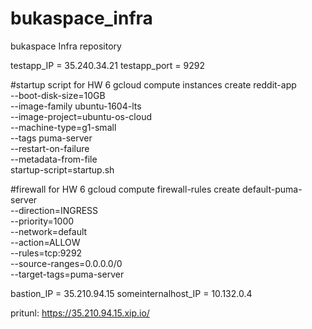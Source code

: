 # bukaspace_infra
bukaspace Infra repository

testapp_IP = 35.240.34.21 testapp_port = 9292 

#startup script for HW 6
gcloud compute instances create reddit-app \
--boot-disk-size=10GB \
--image-family ubuntu-1604-lts \
--image-project=ubuntu-os-cloud \
--machine-type=g1-small \
--tags puma-server \
--restart-on-failure \
--metadata-from-file \
startup-script=startup.sh 

#firewall for HW 6
gcloud compute firewall-rules create default-puma-server\
  --direction=INGRESS \
  --priority=1000 \
  --network=default \
  --action=ALLOW \
  --rules=tcp:9292 \
  --source-ranges=0.0.0.0/0 \
  --target-tags=puma-server




bastion_IP = 35.210.94.15 
someinternalhost_IP = 10.132.0.4

pritunl: https://35.210.94.15.xip.io/
